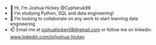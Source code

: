 - 👋 Hi, I’m Joshua Hickey  @Cypheruk98
- 🌱 I’m studying Python, SQL and data engineering!
- 💞️ I’m looking to collaborate on any work to start learning data engineering
- 📫 Email me at joshuahickey08@gmail.com
or follow me on linkedin www.linkedin.com/in/joshua-hickey
